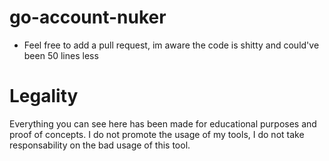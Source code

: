 # go-account-nuker
  - Feel free to add a pull request, im aware the code is shitty and could've been 50 lines less

# Legality

Everything you can see here has been made for educational purposes and proof of concepts. I do not promote the usage of my tools, I do not take responsability on the bad usage of this tool.
